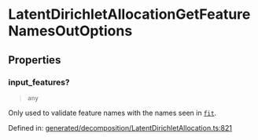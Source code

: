 # LatentDirichletAllocationGetFeatureNamesOutOptions

## Properties

### input\_features?

> `any`

Only used to validate feature names with the names seen in [`fit`](#sklearn.decomposition.LatentDirichletAllocation.fit "sklearn.decomposition.LatentDirichletAllocation.fit").

Defined in:  [generated/decomposition/LatentDirichletAllocation.ts:821](https://github.com/transitive-bullshit/scikit-learn-ts/blob/92ab806/packages/sklearn/src/generated/decomposition/LatentDirichletAllocation.ts#L821)
